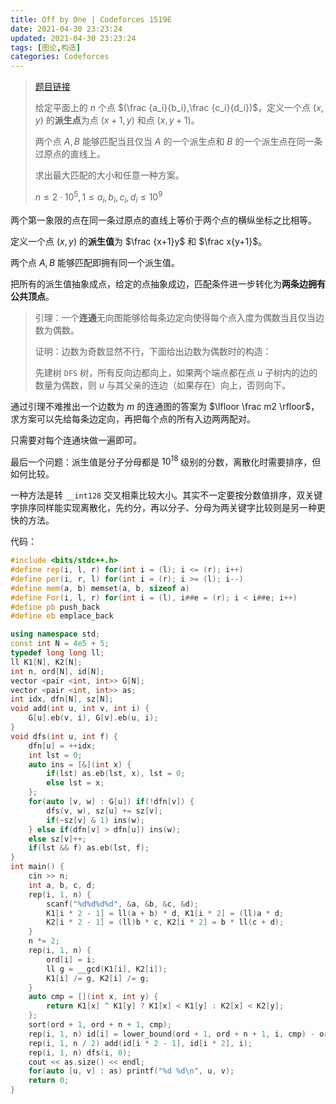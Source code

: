 ```yaml
---
title: Off by One | Codeforces 1519E
date: 2021-04-30 23:23:24
updated: 2021-04-30 23:23:24
tags: [图论,构造]
categories: Codeforces
---
```

> [题目链接](https://codeforces.com/problemset/problem/1519/E)
>
> 给定平面上的 $n$ 个点 $(\frac {a_i}{b_i},\frac {c_i}{d_i})$，定义一个点 $(x,y)$ 的**派生点**为点 $(x+1,y)$ 和点 $(x,y+1)$。
>
> 两个点 $A,B$ 能够匹配当且仅当 $A$ 的一个派生点和 $B$ 的一个派生点在同一条过原点的直线上。
>
> 求出最大匹配的大小和任意一种方案。
>
> $n \le 2 \cdot 10^5,1 \le a_i,b_i,c_i,d_i \le 10^9$

两个第一象限的点在同一条过原点的直线上等价于两个点的横纵坐标之比相等。

定义一个点 $(x,y)$ 的**派生值**为 $\frac {x+1}y$ 和 $\frac x{y+1}$。

两个点 $A,B$ 能够匹配即拥有同一个派生值。

把所有的派生值抽象成点，给定的点抽象成边，匹配条件进一步转化为**两条边拥有公共顶点**。

> 引理：一个**连通**无向图能够给每条边定向使得每个点入度为偶数当且仅当边数为偶数。
>
> 证明：边数为奇数显然不行，下面给出边数为偶数时的构造：
>
> 先建树 ```DFS``` 树，所有反向边都向上，如果两个端点都在点 $u$ 子树内的边的数量为偶数，则 $u$ 与其父亲的连边（如果存在）向上，否则向下。

通过引理不难推出一个边数为 $m$ 的连通图的答案为 $\lfloor \frac m2 \rfloor$，求方案可以先给每条边定向，再把每个点的所有入边两两配对。

只需要对每个连通块做一遍即可。

最后一个问题：派生值是分子分母都是 $10^{18}$ 级别的分数，离散化时需要排序，但如何比较。

一种方法是转 ```__int128``` 交叉相乘比较大小。其实不一定要按分数值排序，双关键字排序同样能实现离散化，先约分，再以分子、分母为两关键字比较则是另一种更快的方法。

代码：

```cpp
#include <bits/stdc++.h>
#define rep(i, l, r) for(int i = (l); i <= (r); i++)
#define per(i, r, l) for(int i = (r); i >= (l); i--)
#define mem(a, b) memset(a, b, sizeof a)
#define For(i, l, r) for(int i = (l), i##e = (r); i < i##e; i++)
#define pb push_back
#define eb emplace_back

using namespace std;
const int N = 4e5 + 5;
typedef long long ll;
ll K1[N], K2[N];
int n, ord[N], id[N];
vector <pair <int, int>> G[N];
vector <pair <int, int>> as;
int idx, dfn[N], sz[N];
void add(int u, int v, int i) {
    G[u].eb(v, i), G[v].eb(u, i);
}
void dfs(int u, int f) {
    dfn[u] = ++idx;
    int lst = 0;
    auto ins = [&](int x) {
        if(lst) as.eb(lst, x), lst = 0;
        else lst = x;
    };
    for(auto [v, w] : G[u]) if(!dfn[v]) {
        dfs(v, w), sz[u] += sz[v];
        if(~sz[v] & 1) ins(w);
    } else if(dfn[v] > dfn[u]) ins(w);
    else sz[v]++;
    if(lst && f) as.eb(lst, f);
}
int main() {
    cin >> n;
    int a, b, c, d;
    rep(i, 1, n) {
        scanf("%d%d%d%d", &a, &b, &c, &d);
        K1[i * 2 - 1] = ll(a + b) * d, K1[i * 2] = (ll)a * d;
        K2[i * 2 - 1] = (ll)b * c, K2[i * 2] = b * ll(c + d);
    }
    n *= 2;
    rep(i, 1, n) {
        ord[i] = i;
        ll g = __gcd(K1[i], K2[i]);
        K1[i] /= g, K2[i] /= g;
    }
    auto cmp = [](int x, int y) {
        return K1[x] ^ K1[y] ? K1[x] < K1[y] : K2[x] < K2[y];
    };
    sort(ord + 1, ord + n + 1, cmp);
    rep(i, 1, n) id[i] = lower_bound(ord + 1, ord + n + 1, i, cmp) - ord;
    rep(i, 1, n / 2) add(id[i * 2 - 1], id[i * 2], i);
    rep(i, 1, n) dfs(i, 0);
    cout << as.size() << endl;
    for(auto [u, v] : as) printf("%d %d\n", u, v);
    return 0;
}
```